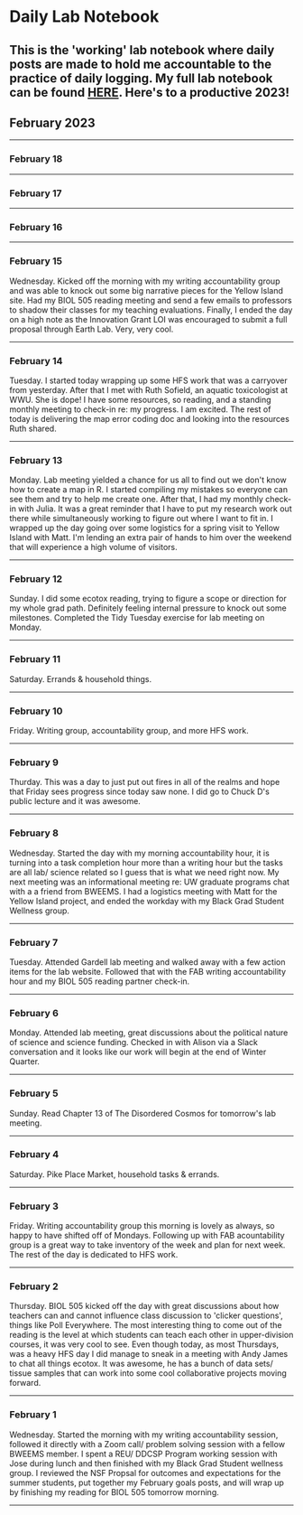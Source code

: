 # Daily Lab Notebook
This is the 'working' lab notebook where daily posts are made to hold me accountable to the practice of daily logging. My full lab notebook can be found [HERE](https://chrismantegna.github.io/).
Here's to a productive 2023!
---

## February 2023
---

### February 18

---

### February 17

---

### February 16


---

### February 15

Wednesday. Kicked off the morning with my writing accountability group and was able to knock out some big narrative pieces for the Yellow Island site. Had my BIOL 505 reading meeting and send a few emails to professors to shadow their classes for my teaching evaluations. Finally, I ended the day on a high note as the Innovation Grant LOI was encouraged to submit a full proposal through Earth Lab. Very, very cool.

---

### February 14

Tuesday. I started today wrapping up some HFS work that was a carryover from yesterday. After that I met with Ruth Sofield, an aquatic toxicologist at WWU. She is dope! I have some resources, so reading, and a standing monthly meeting to check-in re: my progress. I am excited. The rest of today is delivering the map error coding doc and looking into the resources Ruth shared.

---

### February 13

Monday. Lab meeting yielded a chance for us all to find out we don't know how to create a map in R. I started compiling my mistakes so everyone can see them and try to help me create one. After that, I had my monthly check-in with Julia. It was a great reminder that I have to put my research work out there while simultaneously working to figure out where I want to fit in. I wrapped up the day going over some logistics for a spring visit to Yellow Island with Matt. I'm lending an extra pair of hands to him over the weekend that will experience a high volume of visitors.

---

### February 12

Sunday. I did some ecotox reading, trying to figure a scope or direction for my whole grad path. Definitely feeling internal pressure to knock out some milestones. Completed the Tidy Tuesday exercise for lab meeting on Monday.

---

### February 11

Saturday. Errands & household things.

---

### February 10

Friday. Writing group, accountability group, and more HFS work.

---

### February 9

Thurday. This was a day to just put out fires in all of the realms and hope that Friday sees progress since today saw none. I did go to Chuck D's public lecture and it was awesome.

---

### February 8

Wednesday. Started the day with my morning accountability hour, it is turning into a task completion hour more than a writing hour but the tasks are all lab/ science related so I guess that is what we need right now. My next meeting was an informational meeting re: UW graduate programs chat with a a friend from BWEEMS. I had a logistics meeting with Matt for the Yellow Island project, and ended the workday with my Black Grad Student Wellness group.

---

### February 7

Tuesday. Attended Gardell lab meeting and walked away with a few action items for the lab website. Followed that with the FAB writing accountability hour and my BIOL 505 reading partner check-in.

---

### February 6

Monday. Attended lab meeting, great discussions about the political nature of science and science funding. Checked in with Alison via a Slack conversation and it looks like our work will begin at the end of Winter Quarter. 

---

### February 5

Sunday. Read Chapter 13 of The Disordered Cosmos for tomorrow's lab meeting. 

---
### February 4

Saturday. Pike Place Market, household tasks & errands. 

---
### February 3

Friday. Writing accountability group this morning is lovely as always, so happy to have shifted off of Mondays. Following up with FAB acountability group is a great way to take inventory of the week and plan for next week. The rest of the day is dedicated to HFS work. 

---
### February 2

Thursday. BIOL 505 kicked off the day with great discussions about how teachers can and cannot influence class discussion to 'clicker questions', things like Poll Everywhere. The most interesting thing to come out of the reading is the level at which students can teach each other in upper-division courses, it was very cool to see. Even though today, as most Thursdays, was a heavy HFS day I did manage to sneak in a meeting with Andy James to chat all things ecotox. It was awesome, he has a bunch of data sets/ tissue samples that can work into some cool collaborative projects moving forward.

---
### February 1

Wednesday. Started the morning with my writing accountability session, followed it directly with a Zoom call/ problem solving session with a fellow BWEEMS member. I spent a REU/ DDCSP Program working session with Jose during lunch and then finished with my Black Grad Student wellness group. I reviewed the NSF Propsal for outcomes and expectations for the summer students, put together my February goals posts, and will wrap up by finishing my reading for BIOL 505 tomorrow morning.

---
